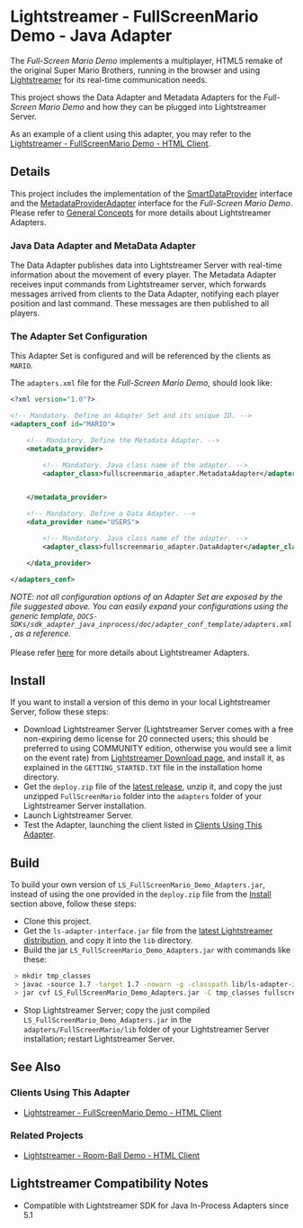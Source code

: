 # Lightstreamer - FullScreenMario Demo - Java Adapter
<!-- START DESCRIPTION lightstreamer-example-fullscreenmario-adapter-java -->

The *Full-Screen Mario Demo* implements a multiplayer, HTML5 remake of the original Super Mario Brothers, running in the browser and using [Lightstreamer](http://www.lightstreamer.com) for its real-time communication needs.

This project shows the Data Adapter and Metadata Adapters for the *Full-Screen Mario Demo* and how they can be plugged into Lightstreamer Server.

As an example of a client using this adapter, you may refer to the [Lightstreamer - FullScreenMario Demo - HTML Client](https://github.com/Lightstreamer/Lightstreamer-example-FullScreenMario-client-javascript).

## Details
This project includes the implementation of the [SmartDataProvider](http://www.lightstreamer.com/docs/adapter_java_inprocess_api/com/lightstreamer/interfaces/data/SmartDataProvider.html) interface and the [MetadataProviderAdapter](http://www.lightstreamer.com/docs/adapter_java_inprocess_api/com/lightstreamer/interfaces/metadata/MetadataProviderAdapter.html) interface for the *Full-Screen Mario Demo*. Please refer to [General Concepts](http://www.lightstreamer.com/docs/base/General%20Concepts.pdf) for more details about Lightstreamer Adapters.

### Java Data Adapter and MetaData Adapter
The Data Adapter publishes data into Lightstreamer Server with real-time information about the movement of every player.
The Metadata Adapter receives input commands from Lightstreamer server, which forwards messages arrived from clients to the Data Adapter, notifying each player position and last command. These messages are then published to all players.
<!-- END DESCRIPTION lightstreamer-example-fullscreenmario-adapter-java -->

### The Adapter Set Configuration

This Adapter Set is configured and will be referenced by the clients as `MARIO`. 

The `adapters.xml` file for the *Full-Screen Mario Demo*, should look like:

```xml      
<?xml version="1.0"?>

<!-- Mandatory. Define an Adapter Set and its unique ID. -->
<adapters_conf id="MARIO">

    <!-- Mandatory. Define the Metadata Adapter. -->
    <metadata_provider>

        <!-- Mandatory. Java class name of the adapter. -->
        <adapter_class>fullscreenmario_adapter.MetadataAdapter</adapter_class>


    </metadata_provider>

    <!-- Mandatory. Define a Data Adapter. -->
    <data_provider name="USERS">

        <!-- Mandatory. Java class name of the adapter. -->
        <adapter_class>fullscreenmario_adapter.DataAdapter</adapter_class>

    </data_provider>

</adapters_conf>
```

<i>NOTE: not all configuration options of an Adapter Set are exposed by the file suggested above. 
You can easily expand your configurations using the generic template, `DOCS-SDKs/sdk_adapter_java_inprocess/doc/adapter_conf_template/adapters.xml`, as a reference.</i><br>
<br>
Please refer [here](http://www.lightstreamer.com/docs/base/General%20Concepts.pdf) for more details about Lightstreamer Adapters.

## Install
If you want to install a version of this demo in your local Lightstreamer Server, follow these steps:
* Download Lightstreamer Server (Lightstreamer Server comes with a free non-expiring demo license for 20 connected users; this should be preferred to using COMMUNITY edition, otherwise you would see a limit on the event rate) from [Lightstreamer Download page](http://www.lightstreamer.com/download.htm), and install it, as explained in the `GETTING_STARTED.TXT` file in the installation home directory.
* Get the `deploy.zip` file of the [latest release](https://github.com/Lightstreamer/Lightstreamer-example-FullScreenMario-adapter-java/releases), unzip it, and copy the just unzipped `FullScreenMario` folder into the `adapters` folder of your Lightstreamer Server installation.
* Launch Lightstreamer Server.
* Test the Adapter, launching the client listed in [Clients Using This Adapter](https://github.com/Lightstreamer/Lightstreamer-example-FullScreenMario-adapter-java#clients-using-this-adapter).

## Build 
To build your own version of `LS_FullScreenMario_Demo_Adapters.jar`, instead of using the one provided in the `deploy.zip` file from the [Install](https://github.com/Lightstreamer/Lightstreamer-example-FullScreenMario-adapter-java#install) section above, follow these steps:
* Clone this project.
* Get the `ls-adapter-interface.jar` file from the [latest Lightstreamer distribution](http://www.lightstreamer.com/download), and copy it into the `lib` directory.
* Build the jar `LS_FullScreenMario_Demo_Adapters.jar` with commands like these:
```sh
 > mkdir tmp_classes
 > javac -source 1.7 -target 1.7 -nowarn -g -classpath lib/ls-adapter-interface.jar -sourcepath src/ -d tmp_classes src/fullscreenmario_adapter/DataAdapter.java
 > jar cvf LS_FullScreenMario_Demo_Adapters.jar -C tmp_classes fullscreenmario_adapter
```
* Stop Lightstreamer Server; copy the just compiled `LS_FullScreenMario_Demo_Adapters.jar` in the `adapters/FullScreenMario/lib` folder of your Lightstreamer Server installation; restart Lightstreamer Server.

## See Also

### Clients Using This Adapter
<!-- START RELATED_ENTRIES -->

* [Lightstreamer - FullScreenMario Demo - HTML Client](https://github.com/Lightstreamer/Lightstreamer-example-FullScreenMario-client-javascript)

<!-- END RELATED_ENTRIES -->

### Related Projects

* [Lightstreamer - Room-Ball Demo - HTML Client](https://github.com/Lightstreamer/Lightstreamer-example-RoomBall-client-javascript#lightstreamer-room-ball-demo-for-javascript-client)

## Lightstreamer Compatibility Notes

- Compatible with Lightstreamer SDK for Java In-Process Adapters since 5.1
